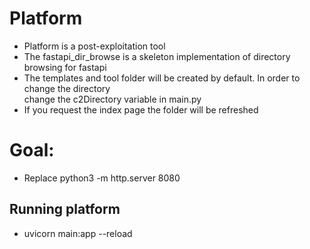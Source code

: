 # Platform
* Platform is a post-exploitation tool
* The fastapi_dir_browse is a skeleton implementation of directory browsing for fastapi
* The templates and tool folder will be created by default. In order to change the directory<br>change the c2Directory variable in main.py
* If you request the index page the folder will be refreshed

# Goal:
* Replace python3 -m http.server 8080

## Running platform
* uvicorn main:app --reload 
